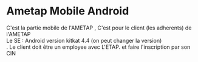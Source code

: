 # Ametap Mobile Android

C'est la partie mobile de l'AMETAP , C'est pour le client (les adherents) de l'AMETAP
<br>Le SE : Android version kitkat 4.4 (on peut changer la version) <br>.
Le client doit être un employee avec L'ETAP. et faire l'inscription par son CIN

